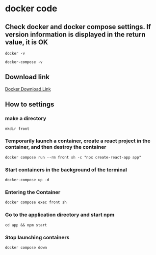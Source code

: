 # docker code

## Check docker and docker compose settings. If version information is displayed in the return value, it is OK

```docker -v```

```docker-compose -v```

## Download link

[Docker Download Link](https://docs.docker.jp/get-docker.html)

## How to settings

### make a directory

```mkdir front```

### Temporarily launch a container, create a react project in the container, and then destroy the container

```docker compose run --rm front sh -c "npx create-react-app app"```

### Start containers in the background of the terminal

```docker-compose up -d```

### Entering the Container

```docker compose exec front sh```

### Go to the application directory and start npm

```cd app && npm start```

### Stop launching containers

```docker compose down```
